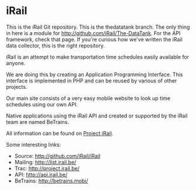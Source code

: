 # iRail

This is the iRail Git repository. This is the thedatatank branch. The only thing in here is a module for http://github.com/iRail/The-DataTank. For the API framework, check that page. If you're curious how we've written the iRail data collector, this is the right repository.

iRail is an attempt to make transportation time schedules easily available for anyone. 

We are doing this by creating an Application Programming Interface. This interface is implemented in PHP and can be reused by various of other projects.



Our main site consists of a very easy mobile website to look up time schedules using our own API.

Native applications using the iRail API and created or supported by the iRail team are named BeTrains.

All information can be found on [Project iRail](http://project.irail.be/).

Some interesting links:

  * Source: <http://github.com/iRail/iRail>
  * Mailing: <http://list.irail.be/>
  * Trac: <http://project.irail.be/>
  * API: <http://api.irail.be/>
  * BeTrains: <http://betrains.mobi/>